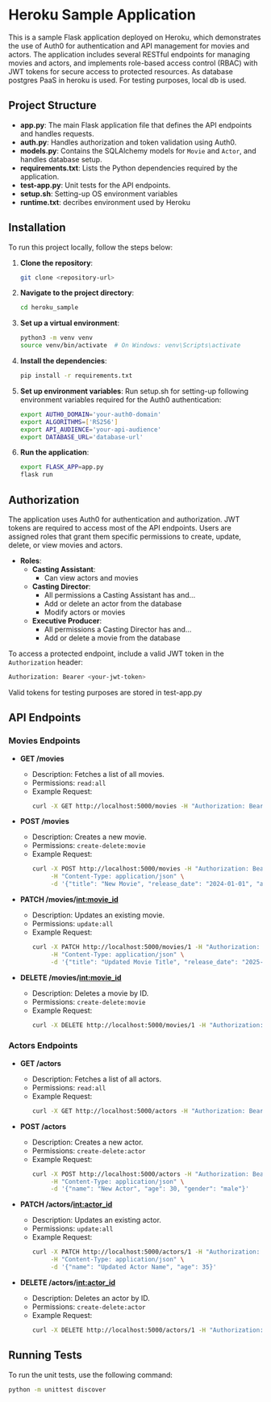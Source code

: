 
# Heroku Sample Application

This is a sample Flask application deployed on Heroku, which demonstrates the use of Auth0 for authentication and API management for movies and actors. The application includes several RESTful endpoints for managing movies and actors, and implements role-based access control (RBAC) with JWT tokens for secure access to protected resources. As database postgres PaaS in heroku is used. For testing purposes, local db is used.

## Project Structure

- **app.py**: The main Flask application file that defines the API endpoints and handles requests.
- **auth.py**: Handles authorization and token validation using Auth0.
- **models.py**: Contains the SQLAlchemy models for `Movie` and `Actor`, and handles database setup.
- **requirements.txt**: Lists the Python dependencies required by the application.
- **test-app.py**: Unit tests for the API endpoints.
- **setup.sh**: Setting-up OS environment variables
- **runtime.txt**: decribes environment used by Heroku

## Installation

To run this project locally, follow the steps below:

1. **Clone the repository**:
   ```bash
   git clone <repository-url>
   ```

2. **Navigate to the project directory**:
   ```bash
   cd heroku_sample
   ```

3. **Set up a virtual environment**:
   ```bash
   python3 -m venv venv
   source venv/bin/activate  # On Windows: venv\Scripts\activate
   ```

4. **Install the dependencies**:
   ```bash
   pip install -r requirements.txt
   ```

5. **Set up environment variables**:
   Run setup.sh for setting-up following environment variables required for the Auth0 authentication:
   ```bash
   export AUTH0_DOMAIN='your-auth0-domain'
   export ALGORITHMS=['RS256']
   export API_AUDIENCE='your-api-audience'
   export DATABASE_URL='database-url'
   ```

  


6. **Run the application**:
   ```bash
   export FLASK_APP=app.py
   flask run
   ```

## Authorization

The application uses Auth0 for authentication and authorization. JWT tokens are required to access most of the API endpoints. Users are assigned roles that grant them specific permissions to create, update, delete, or view movies and actors.

- **Roles**:
  - **Casting Assistant**:
    - Can view actors and movies
  - **Casting Director**:
    - All permissions a Casting Assistant has and…
    - Add or delete an actor from the database
    - Modify actors or movies
  - **Executive Producer**:
    - All permissions a Casting Director has and…
    - Add or delete a movie from the database



To access a protected endpoint, include a valid JWT token in the `Authorization` header:

```bash
Authorization: Bearer <your-jwt-token>
```
Valid tokens for testing purposes are stored in test-app.py

## API Endpoints

### Movies Endpoints

- **GET /movies**
  - Description: Fetches a list of all movies.
  - Permissions: `read:all`
  - Example Request:
    ```bash
    curl -X GET http://localhost:5000/movies -H "Authorization: Bearer <your-jwt-token>"
    ```

- **POST /movies**
  - Description: Creates a new movie.
  - Permissions: `create-delete:movie`
  - Example Request:
    ```bash
    curl -X POST http://localhost:5000/movies -H "Authorization: Bearer <your-jwt-token>" \
         -H "Content-Type: application/json" \
         -d '{"title": "New Movie", "release_date": "2024-01-01", "actors": [1, 2]}'
    ```

- **PATCH /movies/<int:movie_id>**
  - Description: Updates an existing movie.
  - Permissions: `update:all`
  - Example Request:
    ```bash
    curl -X PATCH http://localhost:5000/movies/1 -H "Authorization: Bearer <your-jwt-token>" \
         -H "Content-Type: application/json" \
         -d '{"title": "Updated Movie Title", "release_date": "2025-01-01"}'
    ```

- **DELETE /movies/<int:movie_id>**
  - Description: Deletes a movie by ID.
  - Permissions: `create-delete:movie`
  - Example Request:
    ```bash
    curl -X DELETE http://localhost:5000/movies/1 -H "Authorization: Bearer <your-jwt-token>"
    ```

### Actors Endpoints

- **GET /actors**
  - Description: Fetches a list of all actors.
  - Permissions: `read:all`
  - Example Request:
    ```bash
    curl -X GET http://localhost:5000/actors -H "Authorization: Bearer <your-jwt-token>"
    ```

- **POST /actors**
  - Description: Creates a new actor.
  - Permissions: `create-delete:actor`
  - Example Request:
    ```bash
    curl -X POST http://localhost:5000/actors -H "Authorization: Bearer <your-jwt-token>" \
         -H "Content-Type: application/json" \
         -d '{"name": "New Actor", "age": 30, "gender": "male"}'
    ```

- **PATCH /actors/<int:actor_id>**
  - Description: Updates an existing actor.
  - Permissions: `update:all`
  - Example Request:
    ```bash
    curl -X PATCH http://localhost:5000/actors/1 -H "Authorization: Bearer <your-jwt-token>" \
         -H "Content-Type: application/json" \
         -d '{"name": "Updated Actor Name", "age": 35}'
    ```

- **DELETE /actors/<int:actor_id>**
  - Description: Deletes an actor by ID.
  - Permissions: `create-delete:actor`
  - Example Request:
    ```bash
    curl -X DELETE http://localhost:5000/actors/1 -H "Authorization: Bearer <your-jwt-token>"
    ```

## Running Tests

To run the unit tests, use the following command:

```bash
python -m unittest discover
```

